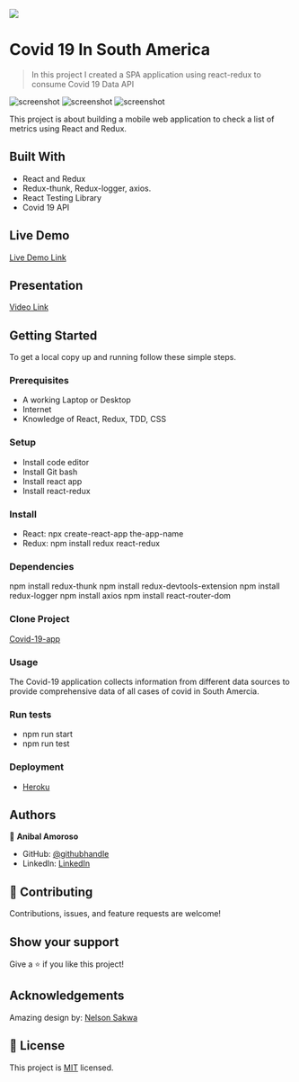 ![](https://img.shields.io/badge/Microverse-blueviolet)

# Covid 19 In South America

> In this project I created a SPA application using react-redux to consume Covid 19 Data API

![screenshot](./src/assets/snap1.png)
![screenshot](./src/assets/snap2.png)
![screenshot](./src/assets/snap3.png)

This project is about building a mobile web application to check a list of metrics using React and Redux.

## Built With

- React and Redux
- Redux-thunk, Redux-logger, axios.
- React Testing Library
- Covid 19 API

## Live Demo

[Live Demo Link](https://react-redux-capstone-sj1978.herokuapp.com//)

## Presentation

[Video Link](https://www.loom.com/share/5ff15e8e2f8745d9840299d98d1d49b3)


## Getting Started

To get a local copy up and running follow these simple steps.

### Prerequisites
- A working Laptop or Desktop
- Internet
- Knowledge of React, Redux, TDD, CSS

### Setup
- Install code editor
- Install Git bash
- Install react app
- Install react-redux
### Install

- React:
npx create-react-app the-app-name
- Redux: 
npm install redux react-redux 

### Dependencies
npm install redux-thunk 
npm install redux-devtools-extension 
npm install redux-logger
npm install axios
npm install react-router-dom

### Clone Project
[Covid-19-app](https://github.com/sj1978/react-redux-capstone.git)

### Usage

The Covid-19 application collects information from different data sources to provide comprehensive data of all cases of covid in South Amercia.

### Run tests
- npm run start
- npm run test

### Deployment

- [Heroku](https://www.heroku.com/)


## Authors

👤 **Anibal Amoroso**

- GitHub: [@githubhandle](https://github.com/sj1978)
- LinkedIn: [LinkedIn](https://www.linkedin.com/in/anibalamoroso/)


## 🤝 Contributing

Contributions, issues, and feature requests are welcome!

## Show your support

Give a ⭐️ if you like this project!

## Acknowledgements

Amazing design by: [Nelson Sakwa](https://www.behance.net/sakwadesignstudio)



## 📝 License

This project is [MIT](./MIT.md) licensed.